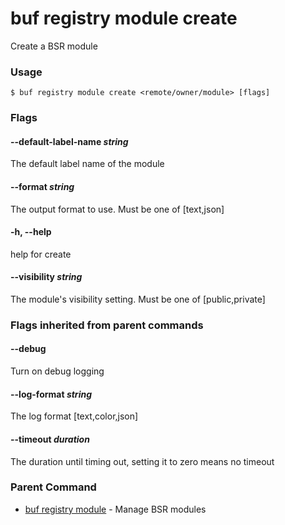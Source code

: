 # buf registry module create

Create a BSR module

### Usage

```console
$ buf registry module create <remote/owner/module> [flags]
```

### Flags

#### \--default-label-name _string_

The default label name of the module

#### \--format _string_

The output format to use. Must be one of \[text,json\]

#### \-h, --help

help for create

#### \--visibility _string_

The module's visibility setting. Must be one of \[public,private\]

### Flags inherited from parent commands

#### \--debug

Turn on debug logging

#### \--log-format _string_

The log format \[text,color,json\]

#### \--timeout _duration_

The duration until timing out, setting it to zero means no timeout

### Parent Command

- [buf registry module](../) - Manage BSR modules
